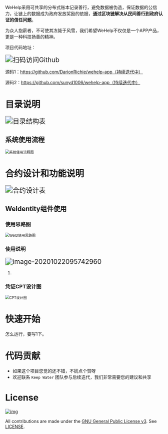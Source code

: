 WeHelp采用可共享的分布式账本记录善行，避免数据被伪造，保证数据的公信力，让链上的数据成为政府发放奖励的依据，**通过区块链解决从民间善行到政府认证的信任问题**。

为众人抱薪者，不可使其冻毙于风雪，我们希望WeHelp不仅仅是一个APP产品，更是一种科技扬善的精神。



项目代码地址：

<img src=".\Pic\githhub_link.png" alt="扫码访问Github" style="zoom:150%;" />

源码1：https://github.com/DarionRichie/wehelp-app（持续迭代中）

源码2：https://github.com/sunyd1006/wehelp-app（持续迭代中）



# 目录说明

<img src=".\Pic\doc_dis.png" alt="目录结构表" style="zoom:150%;" />

## 系统使用流程

<img src=".\Pic\process.png" alt="系统使用流程图" style="zoom:80%;" />



# 合约设计和功能说明

<img src=".\Pic\smart_dis.png" alt="合约设计表" style="zoom: 150%;" />



## WeIdentity组件使用

### 使用思路图

<img src=".\Pic\weid_process.png" alt="WeID使用思路图" style="zoom:80%;" />



### 使用说明

<img src=".\Pic\weid_why_to_use.png" alt="image-20201022095742960" style="zoom:150%;" />

1. 

### 凭证CPT设计图

<img src=".\Pic\cpt.png" alt="CPT设计图" style="zoom:80%;" />



# 快速开始

怎么运行，要写1下。



# 代码贡献

- 如果这个项目您觉的还不错，不妨点个赞呀
- 欢迎联系 `Keep Water` 团队参与后续迭代，我们非常需要您的建议和共享



# License

[![img](https://camo.githubusercontent.com/79110cc851844b4439d1589c0387daabfca8615c/68747470733a2f2f696d672e736869656c64732e696f2f6769746875622f6c6963656e73652f464953434f2d42434f532f464953434f2d42434f532e737667)](https://github.com/FISCO-BCOS/FISCO-BCOS/blob/master/LICENSE)

All contributions are made under the [GNU General Public License v3](https://www.gnu.org/licenses/gpl-3.0.en.html). See [LICENSE](https://github.com/FISCO-BCOS/FISCO-BCOS/blob/master/LICENSE).
